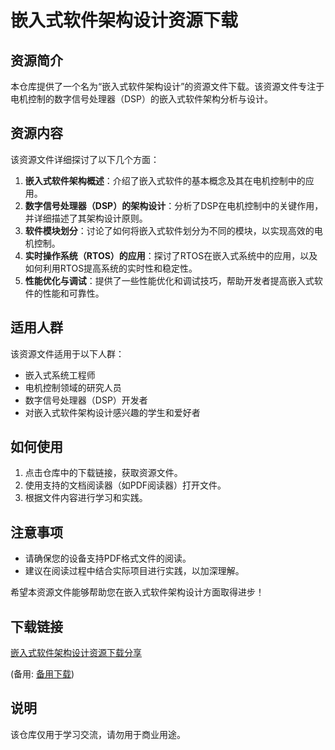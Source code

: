 # 嵌入式软件架构设计资源下载

## 资源简介

本仓库提供了一个名为“嵌入式软件架构设计”的资源文件下载。该资源文件专注于电机控制的数字信号处理器（DSP）的嵌入式软件架构分析与设计。

## 资源内容

该资源文件详细探讨了以下几个方面：

1. **嵌入式软件架构概述**：介绍了嵌入式软件的基本概念及其在电机控制中的应用。
2. **数字信号处理器（DSP）的架构设计**：分析了DSP在电机控制中的关键作用，并详细描述了其架构设计原则。
3. **软件模块划分**：讨论了如何将嵌入式软件划分为不同的模块，以实现高效的电机控制。
4. **实时操作系统（RTOS）的应用**：探讨了RTOS在嵌入式系统中的应用，以及如何利用RTOS提高系统的实时性和稳定性。
5. **性能优化与调试**：提供了一些性能优化和调试技巧，帮助开发者提高嵌入式软件的性能和可靠性。

## 适用人群

该资源文件适用于以下人群：

- 嵌入式系统工程师
- 电机控制领域的研究人员
- 数字信号处理器（DSP）开发者
- 对嵌入式软件架构设计感兴趣的学生和爱好者

## 如何使用

1. 点击仓库中的下载链接，获取资源文件。
2. 使用支持的文档阅读器（如PDF阅读器）打开文件。
3. 根据文件内容进行学习和实践。

## 注意事项

- 请确保您的设备支持PDF格式文件的阅读。
- 建议在阅读过程中结合实际项目进行实践，以加深理解。

希望本资源文件能够帮助您在嵌入式软件架构设计方面取得进步！

## 下载链接
[嵌入式软件架构设计资源下载分享](https://pan.quark.cn/s/23708cb8654b) 

(备用: [备用下载](https://pan.baidu.com/s/1r7ynJiqeyUUeLm_DABPJog?pwd=1234))

## 说明

该仓库仅用于学习交流，请勿用于商业用途。
